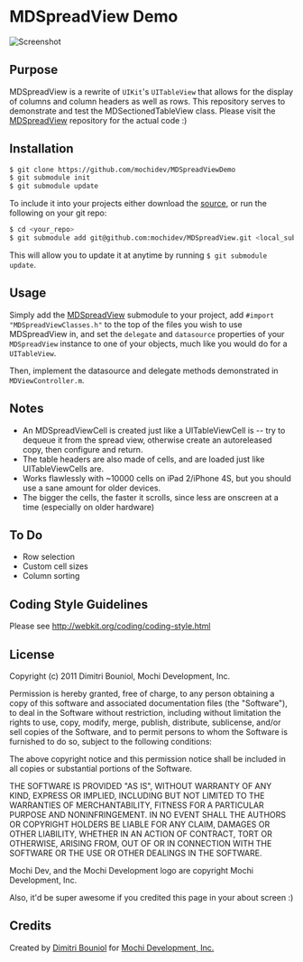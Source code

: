 MDSpreadView Demo
=================

![Screenshot](https://github.com/mochidev/MDSpreadViewDemo/raw/master/Artwork/Screenshot.png)

Purpose
-------

MDSpreadView is a rewrite of `UIKit`'s `UITableView` that allows for the display 
of columns and column headers as well as rows. This repository serves to 
demonstrate and test the MDSectionedTableView class. Please visit the
[MDSpreadView](https://github.com/mochidev/MDSpreadView) repository for the 
actual code :)

Installation
------------

```bash
$ git clone https://github.com/mochidev/MDSpreadViewDemo
$ git submodule init
$ git submodule update
```

To include it into your projects either download the
[source](https://github.com/mochidev/MDSpreadView), or run the following
on your git repo:

```bash
$ cd <your_repo>
$ git submodule add git@github.com:mochidev/MDSpreadView.git <local_subpath>/MDSpreadView
```

This will allow you to update it at anytime by running `$ git submodule update`.

Usage
-----

Simply add the
[MDSpreadView](https://github.com/mochidev/MDSpreadView) submodule to
your project, add `#import "MDSpreadViewClasses.h"` to the top of the files you 
wish to use MDSpreadView in, and set the `delegate` and `datasource` properties 
of your `MDSpreadView` instance to one of your objects, much like you would do 
for a `UITableView`.

Then, implement the datasource and delegate methods demonstrated in `MDViewController.m`.

Notes
-----

 - An MDSpreadViewCell is created just like a UITableViewCell is -- try to 
 dequeue it from the spread view, otherwise create an autoreleased copy, then 
 configure and return.
 - The table headers are also made of cells, and are loaded just like 
 UITableViewCells are.
 - Works flawlessly with ~10000 cells on iPad 2/iPhone 4S, but you should use a 
 sane amount for older devices.
 - The bigger the cells, the faster it scrolls, since less are onscreen at a 
 time (especially on older hardware)

To Do
----

 - Row selection
 - Custom cell sizes
 - Column sorting

Coding Style Guidelines
-----------------------

Please see http://webkit.org/coding/coding-style.html

License
-------

Copyright (c) 2011 Dimitri Bouniol, Mochi Development, Inc.

Permission is hereby granted, free of charge, to any person obtaining a copy
of this software and associated documentation files (the "Software"), to deal
in the Software without restriction, including without limitation the rights
to use, copy, modify, merge, publish, distribute, sublicense, and/or sell
copies of the Software, and to permit persons to whom the Software is
furnished to do so, subject to the following conditions:

The above copyright notice and this permission notice shall be included in
all copies or substantial portions of the Software.

THE SOFTWARE IS PROVIDED "AS IS", WITHOUT WARRANTY OF ANY KIND, EXPRESS OR
IMPLIED, INCLUDING BUT NOT LIMITED TO THE WARRANTIES OF MERCHANTABILITY,
FITNESS FOR A PARTICULAR PURPOSE AND NONINFRINGEMENT. IN NO EVENT SHALL THE
AUTHORS OR COPYRIGHT HOLDERS BE LIABLE FOR ANY CLAIM, DAMAGES OR OTHER
LIABILITY, WHETHER IN AN ACTION OF CONTRACT, TORT OR OTHERWISE, ARISING FROM,
OUT OF OR IN CONNECTION WITH THE SOFTWARE OR THE USE OR OTHER DEALINGS IN
THE SOFTWARE.

Mochi Dev, and the Mochi Development logo are copyright Mochi Development, Inc.

Also, it'd be super awesome if you credited this page in your about screen :)

Credits
-------

Created by [Dimitri Bouniol](http://twitter.com/dimitribouniol) for [Mochi Development, Inc.](http://mochidev.com/)
